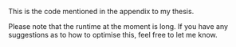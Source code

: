 This is the code mentioned in the appendix to my thesis. 

Please note that the runtime at the moment is long. If you have any
suggestions as to how to optimise this, feel free to let me know.
